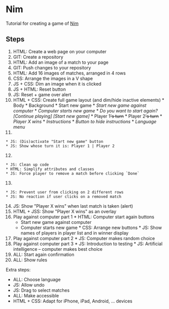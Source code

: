 # Nim #

Tutorial for creating a game of [Nim](https://ru.wikipedia.org/wiki/Ним_(игра))

## Steps

  1. HTML: Create a web page on your computer
  2. GIT: Create a repository
  3. HTML: Add an image of a match to your page
  4. GIT: Push changes to your repository
  5. HTML: Add 16 images of matches, arranged in 4 rows
  6. CSS: Arrange the images in a V shape
  7. JS + CSS: Dim an image when it is clicked
  8. JS + HTML: Reset button
  9. JS: Reset + game over alert
  99. HTML + CSS: Create full game layout (and dim/hide inactive elements)
    * Body
    * Background
    * Start new game
    * *Start new game against computer*
    * *Computer starts new game*
    * *Do you want to start again? \[Continue playing\] \[Start new game\]*
    * Player 1~~'s turn~~
    * Player 2~~'s turn~~
    * *Player X wins*
    * *Instructions*
    * *Button to hide instructions*
    * *Language menu*
  11.  
    * JS: (Dis)activate "Start new game" button
    * JS: Show whose turn it is: Player 1 | Player 2
  12. 
    * JS: Clean up code
    * HTML: Simplify attributes and classes
    * JS: Force player to remove a match before clicking `Done`
  13.
    * JS: Prevent user from clicking on 2 different rows
    * JS: No reaction if user clicks on a removed match
  14. JS: Show "Player X wins" when last match is taken (alert)
  15. HTML + JSS: Show "Player X wins" as an overlay
  16. Play against computer part 1
    * HTML: Computer start again buttons
      * Start new game against computer
      * Computer starts new game
    * CSS: Arrange new buttons
    * JS: Show names of players in player list and in winner display
  17. Play against computer part 2
    * JS: Computer makes random choice
  18. Play against computer part 3
    * JS: Introduction to testing
    * JS: Artificial intelligence – computer makes best choice
  19. ALL: Start again confirmation
  20. ALL: Show rules

Extra steps:
 - ALL: Choose language
 - JS:  Allow undo 
 - JS:  Drag to select matches
 - ALL: Make accessible
 - HTML + CSS: Adapt for iPhone, iPad, Android, ... devices
